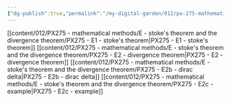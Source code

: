 ```yaml
---
{"dg-publish":true,"permalink":"/my-digital-garden/012/px-275-mathematical-methods/e-stoke-s-theorem-and-the-divergence-theorem/e-stoke-s-theorem-and-the-divergence-theorem/","created":"2024-11-25T10:50:32.000+00:00","updated":"2024-11-26T01:18:47.399+00:00"}
---
```


[[content/012/PX275 - mathematical methods/E - stoke's theorem and the divergence theorem/PX275 - E1 - stoke's theorem\|PX275 - E1 - stoke's theorem]]
[[content/012/PX275 - mathematical methods/E - stoke's theorem and the divergence theorem/PX275 - E2 - divergence theorem\|PX275 - E2 - divergence theorem]]
[[content/012/PX275 - mathematical methods/E - stoke's theorem and the divergence theorem/PX275 - E2b - dirac delta\|PX275 - E2b - dirac delta]]
[[content/012/PX275 - mathematical methods/E - stoke's theorem and the divergence theorem/PX275 - E2c - example\|PX275 - E2c - example]]
